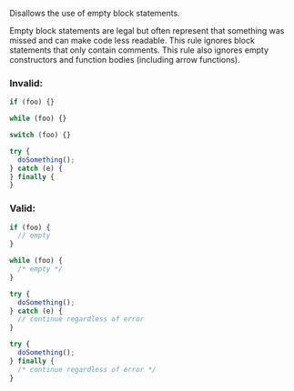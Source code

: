 Disallows the use of empty block statements.

Empty block statements are legal but often represent that something was missed
and can make code less readable. This rule ignores block statements that only
contain comments. This rule also ignores empty constructors and function bodies
(including arrow functions).

### Invalid:

```typescript
if (foo) {}

while (foo) {}

switch (foo) {}

try {
  doSomething();
} catch (e) {
} finally {
}
```

### Valid:

```typescript
if (foo) {
  // empty
}

while (foo) {
  /* empty */
}

try {
  doSomething();
} catch (e) {
  // continue regardless of error
}

try {
  doSomething();
} finally {
  /* continue regardless of error */
}
```

